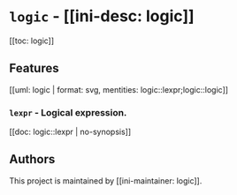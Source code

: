 # `logic` - [[ini-desc: logic]]

[[toc: logic]]

## Features

[[uml: logic | format: svg, mentities: logic::lexpr;logic::logic]]

### `lexpr` - Logical expression.

[[doc: logic::lexpr | no-synopsis]]

## Authors

This project is maintained by [[ini-maintainer: logic]].

